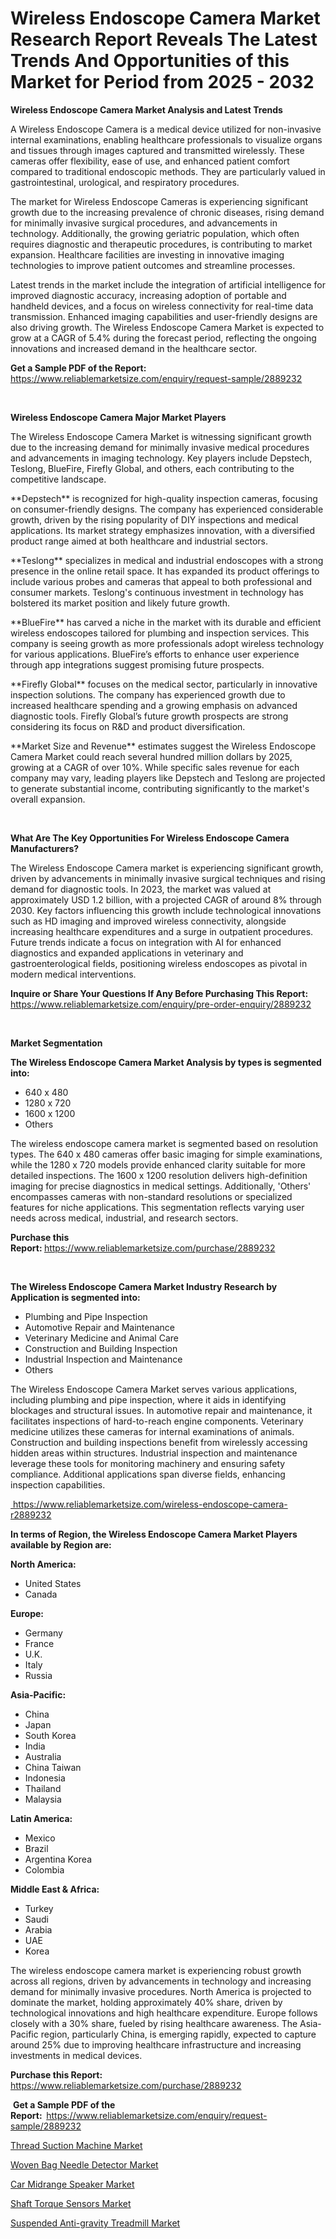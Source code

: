 <p><h1>Wireless Endoscope Camera Market Research Report Reveals The Latest Trends And Opportunities of this Market for Period from 2025 - 2032</h1></p><p><strong>Wireless Endoscope Camera Market Analysis and Latest Trends</strong></p>
<p><p>A Wireless Endoscope Camera is a medical device utilized for non-invasive internal examinations, enabling healthcare professionals to visualize organs and tissues through images captured and transmitted wirelessly. These cameras offer flexibility, ease of use, and enhanced patient comfort compared to traditional endoscopic methods. They are particularly valued in gastrointestinal, urological, and respiratory procedures.</p><p>The market for Wireless Endoscope Cameras is experiencing significant growth due to the increasing prevalence of chronic diseases, rising demand for minimally invasive surgical procedures, and advancements in technology. Additionally, the growing geriatric population, which often requires diagnostic and therapeutic procedures, is contributing to market expansion. Healthcare facilities are investing in innovative imaging technologies to improve patient outcomes and streamline processes.</p><p>Latest trends in the market include the integration of artificial intelligence for improved diagnostic accuracy, increasing adoption of portable and handheld devices, and a focus on wireless connectivity for real-time data transmission. Enhanced imaging capabilities and user-friendly designs are also driving growth. The Wireless Endoscope Camera Market is expected to grow at a CAGR of 5.4% during the forecast period, reflecting the ongoing innovations and increased demand in the healthcare sector.</p></p>
<p><strong>Get a Sample PDF of the Report:&nbsp;</strong> <a href="https://www.reliablemarketsize.com/enquiry/request-sample/2889232?utm_campaign=1943&utm_medium=2&utm_source=Github&utm_content=ia&utm_term=14032025&utm_id=wireless-endoscope-camera">https://www.reliablemarketsize.com/enquiry/request-sample/2889232</a></p>
<p>&nbsp;</p>
<p><strong>Wireless Endoscope Camera Major Market Players</strong></p>
<p><p>The Wireless Endoscope Camera Market is witnessing significant growth due to the increasing demand for minimally invasive medical procedures and advancements in imaging technology. Key players include Depstech, Teslong, BlueFire, Firefly Global, and others, each contributing to the competitive landscape.</p><p>**Depstech** is recognized for high-quality inspection cameras, focusing on consumer-friendly designs. The company has experienced considerable growth, driven by the rising popularity of DIY inspections and medical applications. Its market strategy emphasizes innovation, with a diversified product range aimed at both healthcare and industrial sectors.</p><p>**Teslong** specializes in medical and industrial endoscopes with a strong presence in the online retail space. It has expanded its product offerings to include various probes and cameras that appeal to both professional and consumer markets. Teslong's continuous investment in technology has bolstered its market position and likely future growth.</p><p>**BlueFire** has carved a niche in the market with its durable and efficient wireless endoscopes tailored for plumbing and inspection services. This company is seeing growth as more professionals adopt wireless technology for various applications. BlueFire’s efforts to enhance user experience through app integrations suggest promising future prospects.</p><p>**Firefly Global** focuses on the medical sector, particularly in innovative inspection solutions. The company has experienced growth due to increased healthcare spending and a growing emphasis on advanced diagnostic tools. Firefly Global’s future growth prospects are strong considering its focus on R&D and product diversification.</p><p>**Market Size and Revenue** estimates suggest the Wireless Endoscope Camera Market could reach several hundred million dollars by 2025, growing at a CAGR of over 10%. While specific sales revenue for each company may vary, leading players like Depstech and Teslong are projected to generate substantial income, contributing significantly to the market's overall expansion.</p></p>
<p>&nbsp;</p>
<p><strong>What Are The Key Opportunities For Wireless Endoscope Camera Manufacturers?</strong></p>
<p><p>The Wireless Endoscope Camera market is experiencing significant growth, driven by advancements in minimally invasive surgical techniques and rising demand for diagnostic tools. In 2023, the market was valued at approximately USD 1.2 billion, with a projected CAGR of around 8% through 2030. Key factors influencing this growth include technological innovations such as HD imaging and improved wireless connectivity, alongside increasing healthcare expenditures and a surge in outpatient procedures. Future trends indicate a focus on integration with AI for enhanced diagnostics and expanded applications in veterinary and gastroenterological fields, positioning wireless endoscopes as pivotal in modern medical interventions.</p></p>
<p><strong>Inquire or Share Your Questions If Any Before Purchasing This Report:</strong> <a href="https://www.reliablemarketsize.com/enquiry/pre-order-enquiry/2889232?utm_campaign=1943&utm_medium=2&utm_source=Github&utm_content=ia&utm_term=14032025&utm_id=wireless-endoscope-camera">https://www.reliablemarketsize.com/enquiry/pre-order-enquiry/2889232</a></p>
<p>&nbsp;</p>
<p><strong>Market Segmentation</strong></p>
<p><strong>The Wireless Endoscope Camera Market Analysis by types is segmented into:</strong></p>
<p><ul><li>640 x 480</li><li>1280 x 720</li><li>1600 x 1200</li><li>Others</li></ul></p>
<p><p>The wireless endoscope camera market is segmented based on resolution types. The 640 x 480 cameras offer basic imaging for simple examinations, while the 1280 x 720 models provide enhanced clarity suitable for more detailed inspections. The 1600 x 1200 resolution delivers high-definition imaging for precise diagnostics in medical settings. Additionally, 'Others' encompasses cameras with non-standard resolutions or specialized features for niche applications. This segmentation reflects varying user needs across medical, industrial, and research sectors.</p></p>
<p><strong>Purchase this Report:&nbsp;</strong><a href="https://www.reliablemarketsize.com/purchase/2889232?utm_campaign=1943&utm_medium=2&utm_source=Github&utm_content=ia&utm_term=14032025&utm_id=wireless-endoscope-camera">https://www.reliablemarketsize.com/purchase/2889232</a></p>
<p>&nbsp;</p>
<p><strong>The Wireless Endoscope Camera Market Industry Research by Application is segmented into:</strong></p>
<p><ul><li>Plumbing and Pipe Inspection</li><li>Automotive Repair and Maintenance</li><li>Veterinary Medicine and Animal Care</li><li>Construction and Building Inspection</li><li>Industrial Inspection and Maintenance</li><li>Others</li></ul></p>
<p><p>The Wireless Endoscope Camera Market serves various applications, including plumbing and pipe inspection, where it aids in identifying blockages and structural issues. In automotive repair and maintenance, it facilitates inspections of hard-to-reach engine components. Veterinary medicine utilizes these cameras for internal examinations of animals. Construction and building inspections benefit from wirelessly accessing hidden areas within structures. Industrial inspection and maintenance leverage these tools for monitoring machinery and ensuring safety compliance. Additional applications span diverse fields, enhancing inspection capabilities.</p></p>
<p><a href="https://www.reliablemarketsize.com/wireless-endoscope-camera-r2889232?utm_campaign=1943&utm_medium=2&utm_source=Github&utm_content=ia&utm_term=14032025&utm_id=wireless-endoscope-camera">&nbsp;https://www.reliablemarketsize.com/wireless-endoscope-camera-r2889232</a></p>
<p><strong>In terms of Region, the Wireless Endoscope Camera Market Players available by Region are:</strong></p>
<p>
    <p> <strong> North America: </strong>
        <ul>
            <li>United States</li>
            <li>Canada</li>
        </ul>
        </p> 
    <p> <strong> Europe: </strong>
        <ul>
            <li>Germany</li>
            <li>France</li>
            <li>U.K.</li>
            <li>Italy</li>
            <li>Russia</li>
        </ul>
        </p> 
    <p> <strong> Asia-Pacific: </strong>
        <ul>
            <li>China</li>
            <li>Japan</li>
            <li>South Korea</li>
            <li>India</li>
            <li>Australia</li>
            <li>China Taiwan</li>
            <li>Indonesia</li>
            <li>Thailand</li>
            <li>Malaysia</li>
        </ul>
        </p> 
    <p> <strong> Latin America: </strong>
        <ul>
            <li>Mexico</li>
            <li>Brazil</li>
            <li>Argentina Korea</li>
            <li>Colombia</li>
        </ul>
        </p> 
    <p> <strong> Middle East & Africa: </strong>
        <ul>
            <li>Turkey</li>
            <li>Saudi</li>
            <li>Arabia</li>
            <li>UAE</li>
            <li>Korea</li>
        </ul>
    </p>
    </p>
<p><p>The wireless endoscope camera market is experiencing robust growth across all regions, driven by advancements in technology and increasing demand for minimally invasive procedures. North America is projected to dominate the market, holding approximately 40% share, driven by technological innovations and high healthcare expenditure. Europe follows closely with a 30% share, fueled by rising healthcare awareness. The Asia-Pacific region, particularly China, is emerging rapidly, expected to capture around 25% due to improving healthcare infrastructure and increasing investments in medical devices.</p></p>
<p><strong>Purchase this Report: </strong><a href="https://www.reliablemarketsize.com/purchase/2889232?utm_campaign=1943&utm_medium=2&utm_source=Github&utm_content=ia&utm_term=14032025&utm_id=wireless-endoscope-camera">https://www.reliablemarketsize.com/purchase/2889232</a></p>
<p>&nbsp;<strong>Get a Sample PDF of the Report:&nbsp;&nbsp;</strong><a href="https://www.reliablemarketsize.com/enquiry/request-sample/2889232?utm_campaign=1943&utm_medium=2&utm_source=Github&utm_content=ia&utm_term=14032025&utm_id=wireless-endoscope-camera">https://www.reliablemarketsize.com/enquiry/request-sample/2889232</a></p>
<p><strong></strong></p>
<p><p><a href="https://github.com/sakourkishev/Market-Research-Report-List-1/blob/main/thread-suction-machine-market.md?utm_campaign=1943&utm_medium=2&utm_source=Github&utm_content=ia&utm_term=14032025&utm_id=wireless-endoscope-camera">Thread Suction Machine Market</a></p><p><a href="https://github.com/gierlravasty/Market-Research-Report-List-1/blob/main/woven-bag-needle-detector-market.md?utm_campaign=1943&utm_medium=2&utm_source=Github&utm_content=ia&utm_term=14032025&utm_id=wireless-endoscope-camera">Woven Bag Needle Detector Market</a></p><p><a href="https://github.com/shongranch73/Market-Research-Report-List-1/blob/main/car-midrange-speaker-market.md?utm_campaign=1943&utm_medium=2&utm_source=Github&utm_content=ia&utm_term=14032025&utm_id=wireless-endoscope-camera">Car Midrange Speaker Market</a></p><p><a href="https://github.com/bordzjisela/Market-Research-Report-List-1/blob/main/shaft-torque-sensors-market.md?utm_campaign=1943&utm_medium=2&utm_source=Github&utm_content=ia&utm_term=14032025&utm_id=wireless-endoscope-camera">Shaft Torque Sensors Market</a></p><p><a href="https://github.com/amourdeeks8j/Market-Research-Report-List-1/blob/main/suspended-anti-gravity-treadmill-market.md?utm_campaign=1943&utm_medium=2&utm_source=Github&utm_content=ia&utm_term=14032025&utm_id=wireless-endoscope-camera">Suspended Anti-gravity Treadmill Market</a></p></p>